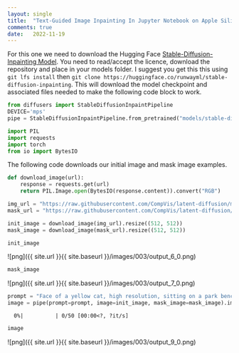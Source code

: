 ```yaml
---
layout: single
title:  "Text-Guided Image Inpainting In Jupyter Notebook on Apple Silicon (MPS)"
comments: true
date:   2022-11-19
---
```


For this one we need to download the Hugging Face [Stable-Diffusion-Inpainting Model](https://huggingface.co/runwayml/stable-diffusion-inpainting). You need to read/accept the licence, download the repository and place in your models folder. I suggest you get this this using `git lfs install` then 
`git clone https://huggingface.co/runwayml/stable-diffusion-inpainting`. This will download the model checkpoint and associated files needed to make the following code block to work.

```python
from diffusers import StableDiffusionInpaintPipeline
DEVICE='mps'
pipe = StableDiffusionInpaintPipeline.from_pretrained("models/stable-diffusion-inpainting").to(DEVICE)
```


```python
import PIL
import requests
import torch
from io import BytesIO
```

The following code downloads our initial image and mask image examples.


```python
def download_image(url):
    response = requests.get(url)
    return PIL.Image.open(BytesIO(response.content)).convert("RGB")

img_url = "https://raw.githubusercontent.com/CompVis/latent-diffusion/main/data/inpainting_examples/overture-creations-5sI6fQgYIuo.png"
mask_url = "https://raw.githubusercontent.com/CompVis/latent-diffusion/main/data/inpainting_examples/overture-creations-5sI6fQgYIuo_mask.png"

init_image = download_image(img_url).resize((512, 512))
mask_image = download_image(mask_url).resize((512, 512))
```


```python
init_image
```




![png]({{ site.url }}{{ site.baseurl }}/images/003/output_6_0.png)
    




```python
mask_image
```




![png]({{ site.url }}{{ site.baseurl }}/images/003/output_7_0.png)
    




```python
prompt = "Face of a yellow cat, high resolution, sitting on a park bench"
image = pipe(prompt=prompt, image=init_image, mask_image=mask_image).images[0]
```


      0%|          | 0/50 [00:00<?, ?it/s]



```python
image
```


![png]({{ site.url }}{{ site.baseurl }}/images/003/output_9_0.png)










    


    



